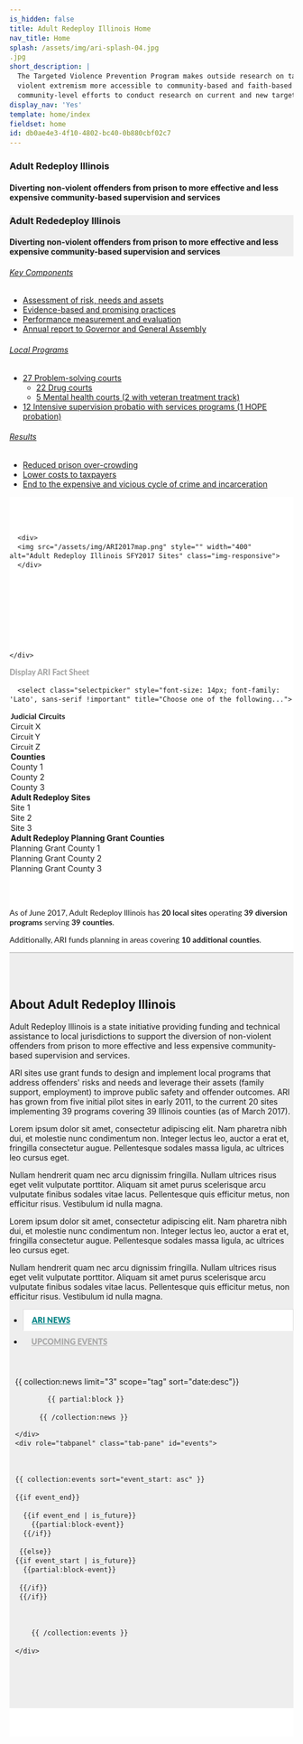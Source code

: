 ```yaml
---
is_hidden: false
title: Adult Redeploy Illinois Home
nav_title: Home
splash: /assets/img/ari-splash-04.jpg
.jpg
short_description: |
  The Targeted Violence Prevention Program makes outside research on targeted violence prevention and countering
  violent extremism more accessible to community-based and faith-based organizations. TVPP can also partner with
  community-level efforts to conduct research on current and new targeted violence prevention programs.
display_nav: 'Yes'
template: home/index
fieldset: home
id: db0ae4e3-4f10-4802-bc40-0b880cbf02c7
---
```


<style>
  .bootstrap-select {
    font-family: 'Lato', sans-serif;
    font-weight: 900 !important;
    font-size: 18px !important;
}
.bootstrap-select.btn-group .dropdown-menu {
    font-size: 14px;
    font-family: 'Lato', sans-serif;
    font-weight: 700 !important;
}
.factsheet {display: none}

.nav>li {
    font-family: 'Lato', sans-serif;
    font-weight: 900;
    text-transform: uppercase;
}
.nav>li>a {
    position: relative;
    display: block;
    padding: 10px 15px;
    color: #aaa;
}

.nav-tabs>li.active>a, .nav-tabs>li.active>a:focus, .nav-tabs>li.active>a:hover {
    color: #068587;
    cursor: default;
    background-color: #fff;
    border: 1px solid #ddd;
    border-bottom-color: transparent;
}

.tab-pane {padding: 30px 10px 30px 10px}

.tab-panel {padding-right: 25px}



</style>

<!-- Splash image -->
<div class="homeHero hidden-sm hidden-xs" style="background-image: url({{splash}});">
  <div class="homeHeader">
    <h3> Adult Redeploy Illinois</h3>
    <h4> Diverting non-violent offenders from prison to more effective and less expensive
community-based supervision and services</h4>
  </div>
</div>

<div style="background: #eee" class="homeHero mobile hidden-md hidden-lg">
  <div class="text-center">
    <h3> Adult Rededeploy Illinois</h3>
    <h4> Diverting non-violent offenders from prison to more effective and less expensive
community-based supervision and services</h4>
  </div>
</div> 

<!-- hoverBoxes -->
<div class="container-fluid fullscreen hidden-xs hidden-sm">

<div class="row is-flex">

  <div class="col-sm-12 col-md-4 col-lg-4 hoverBox">
        <a href="/our-approach">
          <div class="service-inner">
            <h6 class="entry-title">Key Components</h6>
            <ul style="text-align: left">
    <li>Assessment of risk, needs and assets</li>
    <li>Evidence-based and promising practices</li>
    <li>Performance measurement and evaluation</li>
    <li>Annual report to Governor and General Assembly</li>
</ul>
          </div>
        </a>
      </div>
      <div class="col-sm-12 col-md-4 col-lg-4 hoverBox">
        <a href="/research">
          <div class="service-inner">

  <h6 class="entry-title">Local Programs</h6>
            <ul style="text-align: left">
    <li>27 Problem-solving courts
        <ul>
            <li>22 Drug courts</li>
            <li>5 Mental health courts (2 with veteran treatment track)</li>
        </ul>
    </li>
    <li>12 Intensive supervision probatio with services programs (1 HOPE probation)</li>
</ul>
          </div>
        </a>
      </div>
      <div class="col-sm-12 col-md-4 col-lg-4 hoverBox">
        <a href="/resources">
          <div class="service-inner">

   <h6 class="entry-title">Results</h6>
            <ul style="text-align: left">
    <li>Reduced prison over-crowding</li>
    <li>Lower costs to taxpayers</li>
    <li>End to the expensive and vicious cycle of crime and incarceration</li>
</ul>
          </div>
        </a>
      </div>
    
  
</div>
</div> 


<!-- About / Map -->

<div class="container" style="background: #fff; padding-top: 50px; padding-bottom: 50px">

  <div class="row is-flex welcome-photo">
    
 
  <div class="col-md-7">

      <div>
      <img src="/assets/img/ARI2017map.png" style="" width="400" alt="Adult Redeploy Illinois SFY2017 Sites" class="img-responsive">
      </div>

      





      
     
    </div>


  <div class="col-md-5">
  <div class="text-center" >
      <div style="color: #aaa; font-family: 'Lato', sans-serif; font-weight: 900; margin-bottom: 15px;">Display ARI Fact Sheet</div>


      <select class="selectpicker" style="font-size: 14px; font-family: 'Lato', sans-serif !important" title="Choose one of the following...">
  <optgroup label="Judicial Circuits" style="font-family: 'Lato', sans-serif !important;">
    <option value="Circuit X">Circuit X</option>
    <option value="Circuit Y">Circuit Y</option>
    <option value="Circuit Z">Circuit Z</option>
  </optgroup>
  <optgroup label="Counties">
    <option value="County 1">County 1</option>
    <option value="County 2">County 2</option>
    <option value="County 3">County 3</option>
  </optgroup>
  <optgroup label="Adult Redeploy Sites">
    <option>Site 1</option>
    <option>Site 2</option>
    <option>Site 3</option>
  </optgroup>
  <optgroup label="Adult Redeploy Planning Grant Counties">
    <option>Planning Grant County 1</option>
    <option>Planning Grant County 2</option>
    <option>Planning Grant County 3</option>
  </optgroup>
</select>

</div>
<div class="local-program-description well" style="margin-top: 60px; font-family: 'Lato' ,sans-serif">
<p>As of June 2017, Adult Redeploy Illinois has <strong>20 local sites</strong> operating <strong>39 diversion programs</strong> serving <strong>39 counties</strong>. </p><p>Additionally, ARI funds planning in areas covering <strong>10 additional counties</strong>.</p>

</div>
  <div class="factsheet panel panel-default" style="margin-top: 40px; font-size: 16px;">
  <div class="panel-heading">
    <h3 class="panel-title" style="text-transform: uppercase"></h3>
  </div>
  <div class="panel-body">
    <h2 class="h4">Title 1</h2>
    <p>Lorem ipsum dolor sit amet, consectetur adipiscing elit. Ut varius sapien ac quam lacinia, quis imperdiet erat volutpat. Nulla non ex lacinia, rhoncus nulla sit amet, lobortis leo. Cras lacinia tellus eleifend iaculis volutpat. Sed sed tortor vestibulum nunc tempus egestas. Sed interdum consectetur lectus. Phasellus in fermentum ipsum, id fermentum sapien. Mauris ac imperdiet metus, in rutrum nibh. Aenean hendrerit, arcu ac dignissim sagittis, metus mi tempus ante, ut vehicula felis lacus ut enim. Ut sed mattis ex. Curabitur venenatis feugiat enim a sollicitudin. </p>



  </div>
</div>
</div>


  </div>

</div>

<section style="background: #eee; border-top: 1px solid #aaa;">
<div class="container-fluid" style=" padding-top: 50px; padding-bottom: 50px">
 <div class="row is-flex">
 <div class="col-md-5">
 <h1 class="h3" style=" ">About Adult Redeploy Illinois</h1>
            <p >Adult Redeploy Illinois is a state initiative providing funding and technical assistance to local jurisdictions to support the diversion of non-violent offenders from prison to more effective and less expensive community-based supervision and services.</p>

<p>ARI sites use grant funds to design and implement local programs that address offenders' risks and needs and leverage their assets (family support, employment) to improve public safety and offender outcomes. ARI has grown from five initial pilot sites in early 2011, to the current 20 sites implementing 39 programs covering 39 Illinois counties (as of March 2017).</p>

<p>Lorem ipsum dolor sit amet, consectetur adipiscing elit. Nam pharetra nibh dui, et molestie nunc condimentum non. Integer lectus leo, auctor a erat et, fringilla consectetur augue. Pellentesque sodales massa ligula, ac ultrices leo cursus eget.</p>
<p>Nullam hendrerit quam nec arcu dignissim fringilla. Nullam ultrices risus eget velit vulputate porttitor. Aliquam sit amet purus scelerisque arcu vulputate finibus sodales vitae lacus. Pellentesque quis efficitur metus, non efficitur risus. Vestibulum
    id nulla magna.</p>

<p>Lorem ipsum dolor sit amet, consectetur adipiscing elit. Nam pharetra nibh dui, et molestie nunc condimentum non. Integer lectus leo, auctor a erat et, fringilla consectetur augue. Pellentesque sodales massa ligula, ac ultrices leo cursus eget.</p>
<p>Nullam hendrerit quam nec arcu dignissim fringilla. Nullam ultrices risus eget velit vulputate porttitor. Aliquam sit amet purus scelerisque arcu vulputate finibus sodales vitae lacus. Pellentesque quis efficitur metus, non efficitur risus. Vestibulum
    id nulla magna.</p>

 

</div>


<div class="col-md-7">

<div>

  <!-- Nav tabs -->
  <ul class="nav nav-tabs" role="tablist" >
    <li role="presentation" class="active"><a href="#news" aria-controls="news" role="tab" data-toggle="tab">ARI News</a></li>
    <li role="presentation"><a href="#events" aria-controls="events" role="tab" data-toggle="tab">Upcoming Events</a></li>
    
  </ul>

  <!-- Tab panes -->
  <div class="tab-content" >
    <div role="tabpanel" class="tab-pane active" id="news">
    
      
  



  <article class="list">
          {{ collection:news limit="3" scope="tag" sort="date:desc"}} 
          
            {{ partial:block }}
          
          {{ /collection:news }}
   </article>



    
    
    </div>
    <div role="tabpanel" class="tab-pane" id="events">
    

    
    {{ collection:events sort="event_start: asc" }}

    {{if event_end}}

      {{if event_end | is_future}}
        {{partial:block-event}}
      {{/if}}

     {{else}}
    {{if event_start | is_future}}
      {{partial:block-event}}

     {{/if}}
     {{/if}}

  
          
        {{ /collection:events }}
    
    </div>

  </div>

</div>


</div>



  </div>
  </div>

  </section>

  






